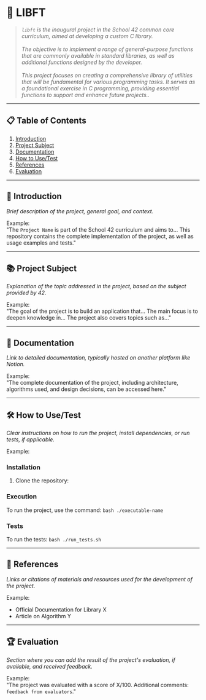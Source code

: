 
# 💠 **LIBFT** 

> _`libft` is the inaugural project in the School 42 common core curriculum, aimed at developing a custom C library. <br> <br>
> The objective is to implement a range of general-purpose functions that are commonly available in standard libraries, as well as additional functions designed by the developer. <br> <br>
This project focuses on creating a comprehensive library of utilities that will be fundamental for various programming tasks. It serves as a foundational exercise in C programming, providing essential functions to support and enhance future projects.._

----------

## 📋 **Table of Contents** 

1.  [Introduction](#introduction)
2.  [Project Subject](#project-subject)
3.  [Documentation](#documentation)
4.  [How to Use/Test](#how-to-usetest)
5.  [References](#references)
6.  [Evaluation](#evaluation)

----------

## 📍 **Introduction** 

_Brief description of the project, general goal, and context._

Example:  
"The `Project Name` is part of the School 42 curriculum and aims to... This repository contains the complete implementation of the project, as well as usage examples and tests."

----------

##  📚 **Project Subject**

_Explanation of the topic addressed in the project, based on the subject provided by 42._

Example:  
"The goal of the project is to build an application that... The main focus is to deepen knowledge in... The project also covers topics such as..."

----------

## 📄 **Documentation** 

_Link to detailed documentation, typically hosted on another platform like Notion._

Example:  
"The complete documentation of the project, including architecture, algorithms used, and design decisions, can be accessed here."

----------

## 🛠️ **How to Use/Test** 

_Clear instructions on how to run the project, install dependencies, or run tests, if applicable._

Example:

### Installation

1.  Clone the repository:
    
 ### Execution

To run the project, use the command: `bash ./executable-name`

### Tests

To run the tests: `bash ./run_tests.sh`

----------

## 🔗 **References** 

_Links or citations of materials and resources used for the development of the project._

Example:

-   Official Documentation for Library X
-   Article on Algorithm Y

----------

## 🏆 **Evaluation** 

_Section where you can add the result of the project's evaluation, if available, and received feedback._

Example:  
"The project was evaluated with a score of X/100. Additional comments: `feedback from evaluators`."
